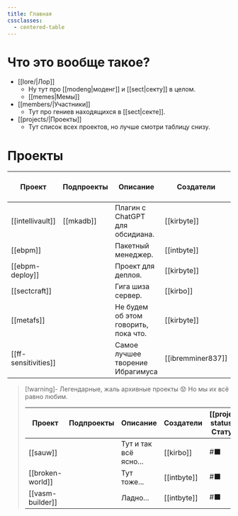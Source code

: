 ```yaml
---
title: Главная
cssclasses:
  - centered-table
---
```

# Что это вообще такое?

- [[lore/|Лор]]
	- Ну тут про [[modeng|моденг]] и [[sect|секту]] в целом.
	- [[memes|Мемы]]
- [[members/|Участники]]
	- Тут про гениев находящихся в [[sect|секте]].
- [[projects/|Проекты]]
	- Тут список всех проектов, но лучше смотри таблицу снизу.


# Проекты

| Проект               | Подпроекты | Описание                             | Создатели         | [[project-statuses\|Статус]] |
| -------------------- | ---------- | ------------------------------------ | ----------------- | ---------------------------- |
| [[intellivault]]     | [[mkadb]]  | Плагин с ChatGPT для обсидиана.      | [[kirbyte]]       | #🟦                          |
| [[ebpm]]             |            | Пакетный менеджер.                   | [[intbyte]]       | #📦                          |
| [[ebpm-deploy]]      |            | Проект для деплоя.                   | [[kirbyte]]       | #🟥                          |
| [[sectcraft]]        |            | Гига шиза сервер.                    | [[kirbo]]         | #📢                          |
| [[metafs]]           |            | Не будем об этом говорить, пока что. | [[kirbyte]]       | #💡                          |
| [[ff-sensitivities]] |            | Самое лучшее творение Ибрагимуса     | [[ibremminer837]] | #📢                          |

> [!warning]- Легендарные, жаль архивные проекты 😟
> Но мы их всё равно любим.
> 
> | Проект           | Подпроекты | Описание              | Создатели   | [[project-statuses\|Статус]] |
> | ---------------- | ---------- | --------------------- | ----------- | ---------------------------- |
> | [[sauw]]         |            | Тут и так всё ясно... | [[kirbo]]   | #⬛                           |
> | [[broken-world]] |            | Тут тоже...           | [[intbyte]] | #⬛                           |
> | [[vasm-builder]] |            | Ладно...              | [[intbyte]] | #⬛                           |
> 